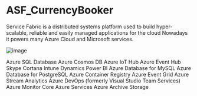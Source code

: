 # ASF_CurrencyBooker
Service Fabric is a distributed systems platform used to build hyper-scalable, reliable and easily managed applications for the cloud
Nowadays it powers many Azure Cloud and Microsoft services.

![image](https://user-images.githubusercontent.com/97020391/147913169-7a4e4af3-ac80-41b2-a000-66d669b7566b.png)

Azure SQL Database
Azure Cosmos DB
Azure IoT Hub
Azure Event Hub
Skype
Cortana
Intune
Dynamics
Power BI
Azure Database for MySQL
Azure Database for PostgreSQL
Azure Container Registry
Azure Event Grid
Azure Stream Analytics
Azure DevOps (formerly Visual Studio Team Services)
Azure Monitor
Core Azure Services
Azure Archive Storage




